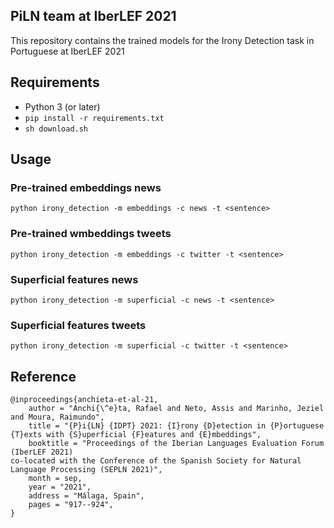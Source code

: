 ## PiLN team at IberLEF 2021
This repository contains the trained models for the Irony Detection task in Portuguese at IberLEF 2021

## Requirements

- Python 3 (or later)
- `pip install -r requirements.txt`
- `sh download.sh`

## Usage
### Pre-trained embeddings news

`python irony_detection -m embeddings -c news -t <sentence>`

### Pre-trained wmbeddings tweets

`python irony_detection -m embeddings -c twitter -t <sentence>`

### Superficial features news

`python irony_detection -m superficial -c news -t <sentence>`

### Superficial features tweets

`python irony_detection -m superficial -c twitter -t <sentence>`

## Reference
```
@inproceedings{anchieta-et-al-21,
    author = "Anchi{\^e}ta, Rafael and Neto, Assis and Marinho, Jeziel and Moura, Raimundo",
    title = "{P}i{LN} {IDPT} 2021: {I}rony {D}etection in {P}ortuguese {T}exts with {S}uperficial {F}eatures and {E}mbeddings",
    booktitle = "Proceedings of the Iberian Languages Evaluation Forum (IberLEF 2021)
co-located with the Conference of the Spanish Society for Natural Language Processing (SEPLN 2021)",
    month = sep,
    year = "2021",
    address = "Málaga, Spain",
    pages = "917--924",
}
```



